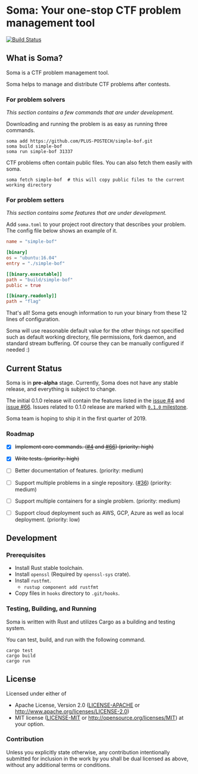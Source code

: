 # Soma: Your one-stop CTF problem management tool

[![Build Status](https://dev.azure.com/plus-postech/soma/_apis/build/status/PLUS-POSTECH.soma?branchName=master)](https://dev.azure.com/plus-postech/soma/_build/latest?definitionId=1?branchName=master)

## What is Soma?

Soma is a CTF problem management tool.

Soma helps to manage and distribute CTF problems after contests.

### For problem solvers

*This section contains a few commands that are under development.*

Downloading and running the problem is as easy as running three commands.

```
soma add https://github.com/PLUS-POSTECH/simple-bof.git
soma build simple-bof
soma run simple-bof 31337
```

CTF problems often contain public files. You can also fetch them easily with soma.

```
soma fetch simple-bof  # this will copy public files to the current working directory
```

### For problem setters

*This section contains some features that are under development.*

Add `soma.toml` to your project root directory that describes your problem.
The config file below shows an example of it.

```toml
name = "simple-bof"

[binary]
os = "ubuntu:16.04"
entry = "./simple-bof"

[[binary.executable]]
path = "build/simple-bof"
public = true

[[binary.readonly]]
path = "flag"

```

That's all! Soma gets enough information to run your binary from these 12 lines of configuration.

Soma will use reasonable default value for the other things not specified such as
default working directory, file permissions, fork daemon, and standard stream buffering.
Of course they can be manually configured if needed :)

## Current Status

Soma is in **pre-alpha** stage. Currently, Soma does not have any stable release, and everything is subject to change.

The initial 0.1.0 release will contain the features listed in the [issue #4] and [issue #66].
Issues related to 0.1.0 release are marked with [`0.1.0` milestone].

Soma team is hoping to ship it in the first quarter of 2019.

### Roadmap

- [x] ~~Implement core commands. ([#4][issue #4] and [#66][issue #66]) (priority: high)~~
- [x] ~~Write tests. (priority: high)~~
- [ ] Better documentation of features. (priority: medium)
- [ ] Support multiple problems in a single repository. ([#36][issue #36]) (priority: medium)
- [ ] Support multiple containers for a single problem. (priority: medium)
- [ ] Support cloud deployment such as AWS, GCP, Azure as well as local deployment. (priority: low)


## Development

### Prerequisites

* Install Rust stable toolchain.
* Install `openssl` (Required by `openssl-sys` crate).
* Install `rustfmt`.
    * `rustup component add rustfmt`
* Copy files in `hooks` directory to `.git/hooks`.


### Testing, Building, and Running

Soma is written with Rust and utilizes Cargo as a building and testing system.

You can test, build, and run with the following command.

```
cargo test
cargo build
cargo run
```


## License

Licensed under either of
- Apache License, Version 2.0 ([LICENSE-APACHE](LICENSE-APACHE) or http://www.apache.org/licenses/LICENSE-2.0)
- MIT license ([LICENSE-MIT](LICENSE-MIT) or http://opensource.org/licenses/MIT)
at your option.


### Contribution

Unless you explicitly state otherwise, any contribution intentionally submitted for inclusion in the work by you shall be dual licensed as above, without any additional terms or conditions.


[issue #4]: https://github.com/PLUS-POSTECH/soma/issues/4
[issue #36]: https://github.com/PLUS-POSTECH/soma/issues/36
[issue #66]: https://github.com/PLUS-POSTECH/soma/issues/66
[`0.1.0` milestone]: https://github.com/PLUS-POSTECH/soma/milestone/1
